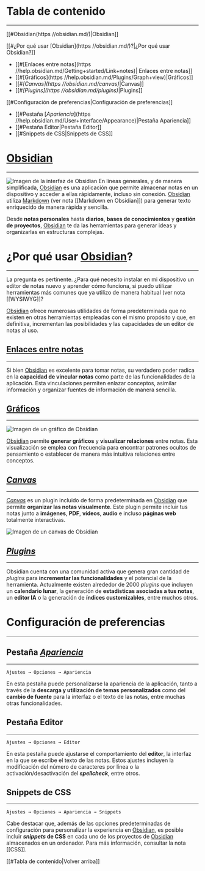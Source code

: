 # Tabla de contenido
---

[[#Obsidian(https //obsidian.md/)|Obsidian]]

[[#¿Por qué usar [Obsidian](https //obsidian.md/)?|¿Por qué usar Obsidian?]]
- [[#[Enlaces entre notas](https //help.obsidian.md/Getting+started/Link+notes)| Enlaces entre notas]]
- [[#[Gráficos](https //help.obsidian.md/Plugins/Graph+view)|Gráficos]]
- [[#*[Canvas](https //obsidian.md/canvas)*|Canvas]]
- [[#*[Plugins](https //obsidian.md/plugins)*|Plugins]]

[[#Configuración de preferencias|Configuración de preferencias]]
- [[#Pestaña [*Apariencia*](https //help.obsidian.md/User+interface/Appearance)|Pestaña Apariencia]]
- [[#Pestaña Editor|Pestaña Editor]]
- [[#Snippets de CSS|Snippets de CSS]]

# [Obsidian](https://obsidian.md/)
---

![Imagen de la interfaz de Obsidian](https://obsidian.md/images/screenshot-1.0-hero-combo.png)
En líneas generales, y de manera simplificada, [Obsidian](https://obsidian.md/) es una aplicación que permite almacenar notas en un dispositivo y acceder a ellas rápidamente, incluso sin conexión. [Obsidian](https://obsidian.md/) utiliza [Markdown](https://www.markdownguide.org/) (ver nota [[Markdown en Obsidian]]) para generar texto enriquecido de manera rápida y sencilla.

Desde **notas personales** hasta **diarios**, **bases de conocimientos** y **gestión de proyectos**, [Obsidian](https://obsidian.md/) te da las herramientas para generar ideas y organizarlas en estructuras complejas.
# ¿Por qué usar [Obsidian](https://obsidian.md/)?
---

La pregunta es pertinente. ¿Para qué necesito instalar en mi dispositivo un editor de notas nuevo y aprender cómo funciona, si puedo utilizar herramientas más comunes que ya utilizo de manera habitual (ver nota [[WYSIWYG]]?

[Obsidian](https://obsidian.md/) ofrece numerosas utilidades de forma predeterminada que no existen en otras herramientas empleadas con el mismo propósito y que, en definitiva, incrementan las posibilidades y las capacidades de un editor de notas al uso.
## [Enlaces entre notas](https://help.obsidian.md/Getting+started/Link+notes)
---
Si bien [Obsidian](https://obsidian.md/) es excelente para tomar notas, su verdadero poder radica en la **capacidad de vincular notas** como parte de las funcionalidades de la aplicación. Esta vinculaciones permiten enlazar conceptos, asimilar información y organizar fuentes de información de manera sencilla.
## [Gráficos](https://help.obsidian.md/Plugins/Graph+view)
---

![Imagen de un gráfico de Obsidian](https://publish-01.obsidian.md/access/f786db9fac45774fa4f0d8112e232d67/Attachments/obsidian-graph-view.png)

[Obsidian](https://obsidian.md/) permite **generar gráficos** y **visualizar relaciones** entre notas. Esta visualización se emplea con frecuencia para encontrar patrones ocultos de pensamiento o establecer de manera más intuitiva relaciones entre conceptos.

## *[Canvas](https://obsidian.md/canvas)*
---
*[Canvas](https://obsidian.md/canvas)* es un plugin incluido de forma predeterminada en [Obsidian](https://obsidian.md/) que permite **organizar las notas visualmente**. Este plugin permite incluir tus notas junto a **imágenes**, **PDF**, **vídeos**, **audio** e incluso **páginas web** totalmente interactivas.

![Imagen de un canvas de Obsidian](https://obsidian.md/images/canvas/demo-help-vault.png)

## *[Plugins](https://obsidian.md/plugins)*
---
Obsidian cuenta con una comunidad activa que genera gran cantidad de *plugins* para **incrementar las funcionalidades** y el potencial de la herramienta. Actualmente existen alrededor de 2000 *plugins* que incluyen un **calendario lunar**, la generación de **estadísticas asociadas a tus notas**, un **editor IA** o la generación de **índices customizables**, entre muchos otros.
# Configuración de preferencias
---

## Pestaña [*Apariencia*](https://help.obsidian.md/User+interface/Appearance)
---
`Ajustes → Opciones → Apariencia`

En esta pestaña puede personalizarse la apariencia de la aplicación, tanto a través de la **descarga y utilización de temas personalizados** como del **cambio de fuente** para la interfaz o el texto de las notas, entre muchas otras funcionalidades.

## Pestaña Editor
---
`Ajustes → Opciones → Editor`

En esta pestaña puede ajustarse el comportamiento del **editor**, la interfaz en la que se escribe el texto de las notas. Estos ajustes incluyen la modificación del número de caracteres por línea o la activación/desactivación del ***spellcheck***, entre otros.
## Snippets de CSS
---
`Ajustes → Opciones → Apariencia → Snippets`

Cabe destacar que, además de las opciones predeterminadas de configuración para personalizar la experiencia en [Obsidian](https://obsidian.md/), es posible incluir ***snippets* de CSS** en cada uno de los proyectos de [Obsidian](https://obsidian.md/) almacenados en un ordenador. Para más información, consultar la nota [[CSS]].

[[#Tabla de contenido|Volver arriba]]